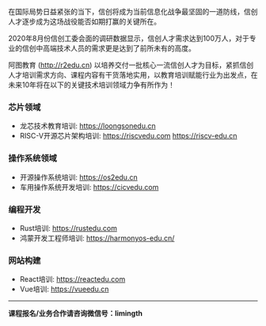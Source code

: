 
在国际局势日益紧张的当下，信创将成为当前信息化战争最坚固的一道防线，信创人才逐步成为这场战役能否如期打赢的关键所在。 

2020年8月份信创工委会面的调研数据显示，信创人才需求达到100万人，对于专业的信创中高端技术人员的需求更是达到了前所未有的高度。  

阿图教育 (<http://r2edu.cn>) 以培养交付一批核心一流信创人才为目标，紧抓信创人才培训需求方向、课程内容有干货落地实用，以教育培训赋能行业为出发点，在未来10年将在以下的关键技术培训领域力争有所作为！

### 芯片领域
* 龙芯技术教育培训: <https://loongsonedu.cn>
* RISC-V开源芯片架构培训: <https://riscvedu.com>  <https://riscv-edu.cn>

### 操作系统领域
* 开源操作系统培训: <https://os2edu.cn>
* 车用操作系统开发培训: <https://cicvedu.com>

### 编程开发
* Rust培训: <https://rustedu.com>
* 鸿蒙开发工程师培训: <https://harmonyos-edu.cn/>

### 网站构建
* React培训: <https://reactedu.com>
* Vue培训: <https://vueedu.cn>

---

**课程报名/业务合作请咨询微信号：limingth**
